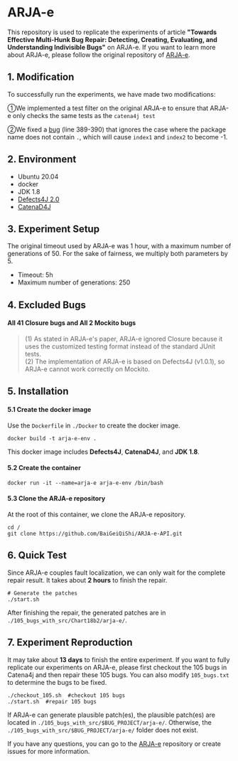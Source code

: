 # ARJA-e
This repository is used to replicate the experiments of article **"Towards Effective Multi-Hunk Bug Repair: Detecting, Creating, Evaluating, and Understanding Indivisible Bugs"** on ARJA-e. If you want to learn more about ARJA-e, please follow the original repository of [ARJA-e](https://github.com/yyxhdy/arja/tree/arja-e).

## 1. Modification
To successfully run the experiments, we have made two modifications:

①We implemented a test filter on the original ARJA-e to ensure that ARJA-e only checks the same tests as the `catena4j test`

②We fixed a [bug](https://github.com/yyxhdy/arja/blob/arja-e/src/us/msu/cse/repair/core/util/Helper.java) (line 389-390) that ignores the case where the package name does not contain `.`, which will cause `index1` and `index2` to become -1.

## 2. Environment
- Ubuntu 20.04
- docker
- JDK 1.8
- [Defects4J 2.0](https://github.com/rjust/defects4j)
- [CatenaD4J](https://github.com/universetraveller/CatenaD4J.git)

## 3. Experiment Setup
The original timeout used by ARJA-e was 1 hour, with a maximum number of generations of 50. For the sake of fairness, we multiply both parameters by 5.  
- Timeout: 5h
- Maximum number of generations: 250

## 4. Excluded Bugs
#### All 41 Closure bugs and All 2 Mockito bugs
> (1) As stated in ARJA-e's paper, ARJA-e ignored Closure because it uses the customized testing format instead of the standard JUnit tests.  
> (2) The implementation of ARJA-e is based on Defects4J (v1.0.1), so ARJA-e cannot work correctly on Mockito.


## 5. Installation
#### 5.1 Create the docker image
Use the `Dockerfile` in `./Docker` to create the docker image.
```shell
docker build -t arja-e-env .
```

This docker image includes **Defects4J**, **CatenaD4J**, and **JDK 1.8**.

#### 5.2 Create the container

```shell
docker run -it --name=arja-e arja-e-env /bin/bash
```

#### 5.3 Clone the ARJA-e repository

At the root of this container, we clone the ARJA-e repository.

```shell
cd /
git clone https://github.com/BaiGeiQiShi/ARJA-e-API.git
```


## 6. Quick Test
Since ARJA-e couples fault localization, we can only wait for the complete repair result. It takes about **2 hours** to finish the repair.
```
# Generate the patches
./start.sh
```
After finishing the repair, the generated patches are in `./105_bugs_with_src/Chart18b2/arja-e/`.

## 7. Experiment Reproduction
It may take about **13 days** to finish the entire experiment. If you want to fully replicate our experiments on ARJA-e, please first checkout the 105 bugs in Catena4j and then repair these 105 bugs. You can also modify `105_bugs.txt` to determine the bugs to be fixed.

```shell
./checkout_105.sh  #checkout 105 bugs
./start.sh  #repair 105 bugs
```

If ARJA-e can generate plausible patch(es), the plausible patch(es) are located in `./105_bugs_with_src/$BUG_PROJECT/arja-e/`. Otherwise, the `./105_bugs_with_src/$BUG_PROJECT/arja-e/` folder does not exist.


If you have any questions, you can go to the [ARJA-e](https://github.com/yyxhdy/arja/tree/arja-e) repository or create issues for more information.
